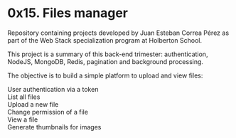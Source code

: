 # 0x15. Files manager

Repository containing projects developed by Juan Esteban Correa Pérez as part of the Web Stack specialization program at Holberton School.<br>

This project is a summary of this back-end trimester: authentication, NodeJS, MongoDB, Redis, pagination and background processing.<br>

The objective is to build a simple platform to upload and view files:<br>

User authentication via a token<br>
List all files<br>
Upload a new file<br>
Change permission of a file<br>
View a file<br>
Generate thumbnails for images<br>
